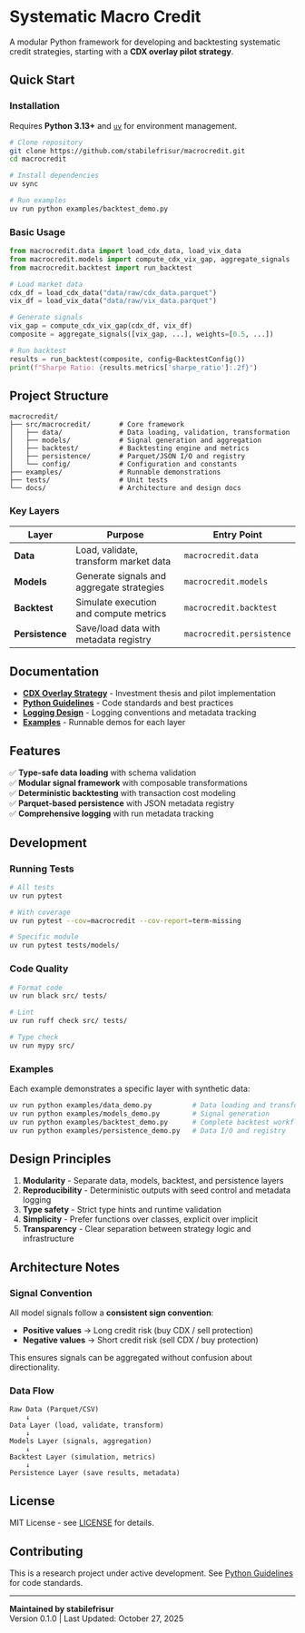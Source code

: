 # Systematic Macro Credit

A modular Python framework for developing and backtesting systematic credit strategies, starting with a **CDX overlay pilot strategy**.

## Quick Start

### Installation

Requires **Python 3.13+** and [`uv`](https://docs.astral.sh/uv/) for environment management.

```bash
# Clone repository
git clone https://github.com/stabilefrisur/macrocredit.git
cd macrocredit

# Install dependencies
uv sync

# Run examples
uv run python examples/backtest_demo.py
```

### Basic Usage

```python
from macrocredit.data import load_cdx_data, load_vix_data
from macrocredit.models import compute_cdx_vix_gap, aggregate_signals
from macrocredit.backtest import run_backtest

# Load market data
cdx_df = load_cdx_data("data/raw/cdx_data.parquet")
vix_df = load_vix_data("data/raw/vix_data.parquet")

# Generate signals
vix_gap = compute_cdx_vix_gap(cdx_df, vix_df)
composite = aggregate_signals([vix_gap, ...], weights=[0.5, ...])

# Run backtest
results = run_backtest(composite, config=BacktestConfig())
print(f"Sharpe Ratio: {results.metrics['sharpe_ratio']:.2f}")
```

## Project Structure

```
macrocredit/
├── src/macrocredit/       # Core framework
│   ├── data/              # Data loading, validation, transformation
│   ├── models/            # Signal generation and aggregation
│   ├── backtest/          # Backtesting engine and metrics
│   ├── persistence/       # Parquet/JSON I/O and registry
│   └── config/            # Configuration and constants
├── examples/              # Runnable demonstrations
├── tests/                 # Unit tests
└── docs/                  # Architecture and design docs
```

### Key Layers

| Layer | Purpose | Entry Point |
|-------|---------|-------------|
| **Data** | Load, validate, transform market data | `macrocredit.data` |
| **Models** | Generate signals and aggregate strategies | `macrocredit.models` |
| **Backtest** | Simulate execution and compute metrics | `macrocredit.backtest` |
| **Persistence** | Save/load data with metadata registry | `macrocredit.persistence` |

## Documentation

- **[CDX Overlay Strategy](docs/cdx_overlay_strategy.md)** - Investment thesis and pilot implementation
- **[Python Guidelines](docs/python_guidelines.md)** - Code standards and best practices
- **[Logging Design](docs/logging_design.md)** - Logging conventions and metadata tracking
- **[Examples](examples/)** - Runnable demos for each layer

## Features

✅ **Type-safe data loading** with schema validation  
✅ **Modular signal framework** with composable transformations  
✅ **Deterministic backtesting** with transaction cost modeling  
✅ **Parquet-based persistence** with JSON metadata registry  
✅ **Comprehensive logging** with run metadata tracking

## Development

### Running Tests

```bash
# All tests
uv run pytest

# With coverage
uv run pytest --cov=macrocredit --cov-report=term-missing

# Specific module
uv run pytest tests/models/
```

### Code Quality

```bash
# Format code
uv run black src/ tests/

# Lint
uv run ruff check src/ tests/

# Type check
uv run mypy src/
```

### Examples

Each example demonstrates a specific layer with synthetic data:

```bash
uv run python examples/data_demo.py          # Data loading and transformation
uv run python examples/models_demo.py        # Signal generation
uv run python examples/backtest_demo.py      # Complete backtest workflow
uv run python examples/persistence_demo.py   # Data I/O and registry
```

## Design Principles

1. **Modularity** - Separate data, models, backtest, and persistence layers
2. **Reproducibility** - Deterministic outputs with seed control and metadata logging
3. **Type safety** - Strict type hints and runtime validation
4. **Simplicity** - Prefer functions over classes, explicit over implicit
5. **Transparency** - Clear separation between strategy logic and infrastructure

## Architecture Notes

### Signal Convention

All model signals follow a **consistent sign convention**:
- **Positive values** → Long credit risk (buy CDX / sell protection)
- **Negative values** → Short credit risk (sell CDX / buy protection)

This ensures signals can be aggregated without confusion about directionality.

### Data Flow

```
Raw Data (Parquet/CSV)
    ↓
Data Layer (load, validate, transform)
    ↓
Models Layer (signals, aggregation)
    ↓
Backtest Layer (simulation, metrics)
    ↓
Persistence Layer (save results, metadata)
```

## License

MIT License - see [LICENSE](LICENSE) for details.

## Contributing

This is a research project under active development. See [Python Guidelines](docs/python_guidelines.md) for code standards.

---

**Maintained by stabilefrisur**  
Version 0.1.0 | Last Updated: October 27, 2025
